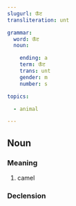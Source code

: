 ```yaml
---
slugurl: ऊँट
transliteration: unt

grammar: 
  word: ऊँट
  noun:

    ending: a
    term: ऊँट
    trans: unt
    gender: m
    number: s

topics:

  - animal

---
```


## Noun

### Meaning

1. camel

### Declension

<noun-decl :grammar="grammar"></noun-decl>
